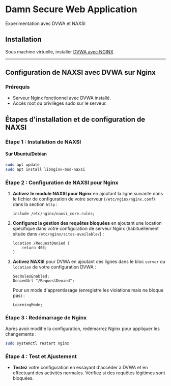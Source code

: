 # Damn Secure Web Application
Experimentation avec DVWA et NAXSI



## Installation
Sous machine virtuelle, installer [DVWA avec NGINX](DVWA.MD)

---

## Configuration de NAXSI avec DVWA sur Nginx
### Prérequis

- Serveur Nginx fonctionnel avec DVWA installé.
- Accès root ou privilèges sudo sur le serveur.

## Étapes d'installation et de configuration de NAXSI

### Étape 1 : Installation de NAXSI

#### Sur Ubuntu/Debian

```bash
sudo apt update
sudo apt install libnginx-mod-naxsi
```

### Étape 2 : Configuration de NAXSI pour Nginx

1. **Activez le module NAXSI pour Nginx** en ajoutant la ligne suivante dans le fichier de configuration de votre serveur (`/etc/nginx/nginx.conf`) dans la section `http` :

   ```nginx
   include /etc/nginx/naxsi_core.rules;
   ```

2. **Configurez la gestion des requêtes bloquées** en ajoutant une location spécifique dans votre configuration de serveur Nginx (habituellement située dans `/etc/nginx/sites-available/`) :

   ```nginx
   location /RequestDenied {
       return 403;
   }
   ```

3. **Activez NAXSI** pour DVWA en ajoutant ces lignes dans le bloc `server` ou `location` de votre configuration DVWA :

   ```nginx
   SecRulesEnabled;
   DeniedUrl "/RequestDenied";
   ```

   Pour un mode d'apprentissage (enregistre les violations mais ne bloque pas) :

   ```nginx
   LearningMode;
   ```

### Étape 3 : Redémarrage de Nginx

Après avoir modifié la configuration, redémarrez Nginx pour appliquer les changements :

```bash
sudo systemctl restart nginx
```

### Étape 4 : Test et Ajustement

- **Testez** votre configuration en essayant d'accéder à DVWA et en effectuant des activités normales. Vérifiez si des requêtes légitimes sont bloquées.

